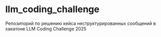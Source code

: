 # llm_coding_challenge
Репозиторий по решению кейса неструктурированных сообщений в хакатоне LLM Coding Challenge 2025
